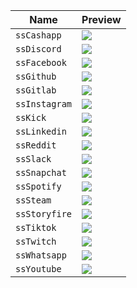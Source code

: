| Name | Preview |
| --- | --- |
| `ssCashapp` | <img src="icons\cashapp.svg">
| `ssDiscord` | <img src="icons\discord.svg">
| `ssFacebook` | <img src="icons\facebook.svg">
| `ssGithub` | <img src="icons\github.svg">
| `ssGitlab` | <img src="icons\gitlab.svg">
| `ssInstagram` | <img src="icons\instagram.svg">
| `ssKick` | <img src="icons\kick.svg">
| `ssLinkedin` | <img src="icons\linkedin.svg">
| `ssReddit` | <img src="icons\reddit.svg">
| `ssSlack` | <img src="icons\slack.svg">
| `ssSnapchat` | <img src="icons\snapchat.svg">
| `ssSpotify` | <img src="icons\spotify.svg">
| `ssSteam` | <img src="icons\steam.svg">
| `ssStoryfire` | <img src="icons\storyfire.svg">
| `ssTiktok` | <img src="icons\tiktok.svg">
| `ssTwitch` | <img src="icons\twitch.svg">
| `ssWhatsapp` | <img src="icons\whatsapp.svg">
| `ssYoutube` | <img src="icons\youtube.svg">
